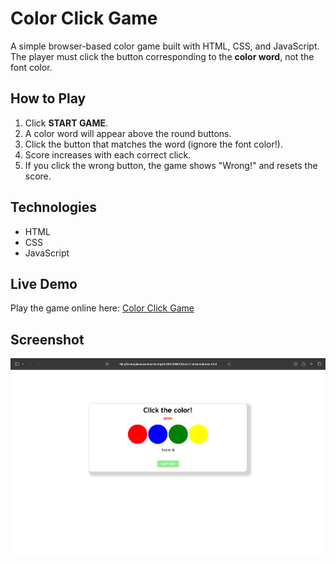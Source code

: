 # Color Click Game

A simple browser-based color game built with HTML, CSS, and JavaScript.  
The player must click the button corresponding to the **color word**, not the font color.

## How to Play

1. Click **START GAME**.
2. A color word will appear above the round buttons.
3. Click the button that matches the word (ignore the font color!).
4. Score increases with each correct click.
5. If you click the wrong button, the game shows "Wrong!" and resets the score.

## Technologies

- HTML
- CSS
- JavaScript

## Live Demo

Play the game online here: [Color Click Game](https://Aisha173.github.io/ColorClickGame/)

## Screenshot

![Color Click Game Screenshot](screenshot.png)
